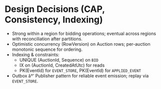 ﻿# Design Decisions (CAP, Consistency, Indexing)

- Strong within a region for bidding operations; eventual across regions with reconciliation after partitions.
- Optimistic concurrency (RowVersion) on Auction rows; per-auction monotonic sequence for ordering.
- Indexing & constraints:
  - UNIQUE (AuctionId, Sequence) on `BID`
  - IX on (AuctionId, CreatedAtUtc) for reads
  - PK(EventId) for `EVENT_STORE`, PK(EventId) for `APPLIED_EVENT`
- Outbox â†’ Publisher pattern for reliable event emission; replay via `EVENT_STORE`.
